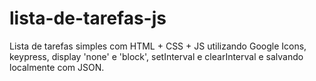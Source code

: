 # lista-de-tarefas-js
 Lista de tarefas simples com HTML + CSS + JS utilizando Google Icons, keypress, display 'none' e 'block', setInterval e clearInterval e salvando localmente com JSON.
